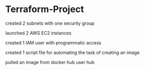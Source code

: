 # Terraform-Project

created 2 subnets with one security group

launched 2 AWS EC2 instances 

created 1 IAM user with programmatic access 

created 1 script file for automating the task of creating an image 

pulled an image from docker hub user hub
